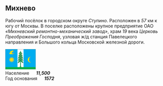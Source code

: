 <!--2023-03-26 11:12:44-->
## Михнево
Рабочий посёлок в городском округе *Ступино*. Расположен в *57* км к югу от Москвы.
В поселке расположены крупное предприятие ОАО *«Михневский ремонтно-механический завод»*,
храм *19* века *Церковь Преображения Господня*, 
узловая ж/д станция Павелецкого направления и Большого кольца Московской железной дороги.

<img src="./Mikhnevo.png" width="96px"><br>
Население &emsp; ***11,500*** &emsp;<br>
Год&nbsp;основания &emsp; ***1572***


